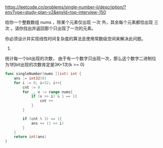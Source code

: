 https://leetcode.cn/problems/single-number-ii/description/?envType=study-plan-v2&envId=top-interview-150


给你一个整数数组 nums ，除某个元素仅出现 一次 外，其余每个元素都恰出现 三次 。请你找出并返回那个只出现了一次的元素。

你必须设计并实现线性时间复杂度的算法且使用常数级空间来解决此问题。



1.
统计每一个bit出现的次数， 由于有一个数字只出现一次，那么这个数字二进制位为1的bit出现的次数肯定是3K+1次(k >= 0)

```go
func singleNumber(nums []int) int {
    ans := int32(0)
    for i := 0; i<32; i++{
        cnt := 0
        for _, v := range nums{
            if (v >> i) & 1 == 1{
                cnt ++
            }
        }

        if (cnt % 3) == 1{
            ans += (1 << i)
        }
    }
    return int(ans)
}
```